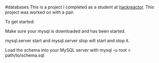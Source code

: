 #databases
This is a project I completed as a student at [hackreactor](http://hackreactor.com). This project was worked on with a pair.

To get started:

Make sure your mysql is downloaded and has been started. 

mysql.server start and mysql.server stop will start and stop it.

Load the schema into your MySQL server with mysql -u root < path/to/schema.sql
